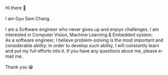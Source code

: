Hi there 👋
<br/><br>
I am Gyu Sam Chang. 
<br/><br>
I am a Software engineer who never gives up and enjoys challenges. 
I am interested in Computer Vision, Machine Learning & Embedded system.  
As a software engineer, I believe problem-solving is the most important and considerable ability. 
In order to develop such ability, I will constantly learn and put my full efforts into it.
If you have any questions about me, please e-mail me.
<br/><br>
Thank you 😁

<!--
**jayden-dragon/jayden-dragon** is a ✨ _special_ ✨ repository because its `README.md` (this file) appears on your GitHub profile.

Here are some ideas to get you started:

- 🔭 I’m currently working on ...
- 🌱 I’m currently learning ...
- 👯 I’m looking to collaborate on ...
- 🤔 I’m looking for help with ...
- 💬 Ask me about ...
- 📫 How to reach me: ...
- 😄 Pronouns: ...
- ⚡ Fun fact: ...
-->
